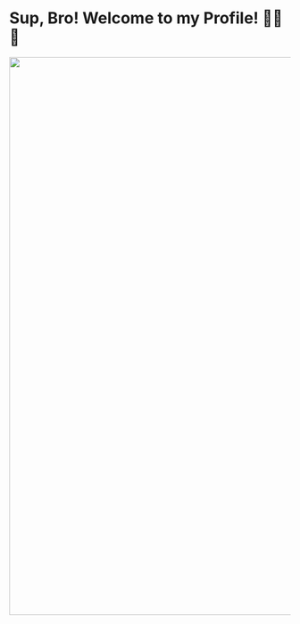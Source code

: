 # Sup, Bro! Welcome to my Profile! 🤖🤖🤖
<img src="https://github.com/user-attachments/assets/b4275866-000c-4970-bbf8-f5e2441f5093" width="1000">



<!--
**kleinborre/kleinborre** is a ✨ _special_ ✨ repository because its `README.md` (this file) appears on your GitHub profile.

Here are some ideas to get you started:

- 🔭 I’m currently working on ...
- 🌱 I’m currently learning ...
- 👯 I’m looking to collaborate on ...
- 🤔 I’m looking for help with ...
- 💬 Ask me about ...
- 📫 How to reach me: ...
- 😄 Pronouns: ...
- ⚡ Fun fact: ...
-->
